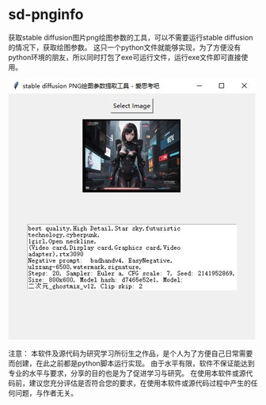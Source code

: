 # sd-pnginfo
获取stable diffusion图片png绘图参数的工具，可以不需要运行stable diffusion的情况下，获取绘图参数。
这只一个python文件就能够实现，为了方便没有python环境的朋友，所以同时打包了exe可运行文件，运行exe文件即可直接使用。

![demo图标](https://github.com/feng8088/sd-pnginfo/blob/main/demo.jpg)

注意： 本软件及源代码为研究学习所衍生之作品，是个人为了方便自己日常需要而创建，在此之前都是python脚本运行实现。 由于水平有限，软件不保证能达到专业的水平与要求，分享的目的也是为了促进学习与研究。 
在使用本软件或源代码前，建议您充分评估是否符合您的要求，在使用本软件或源代码过程中产生的任何问题，与作者无关。
